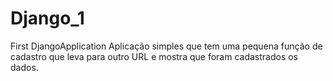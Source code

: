 # Django_1
First DjangoApplication
Aplicação simples que tem uma pequena função de cadastro que leva para outro URL e mostra que foram cadastrados os dados.
